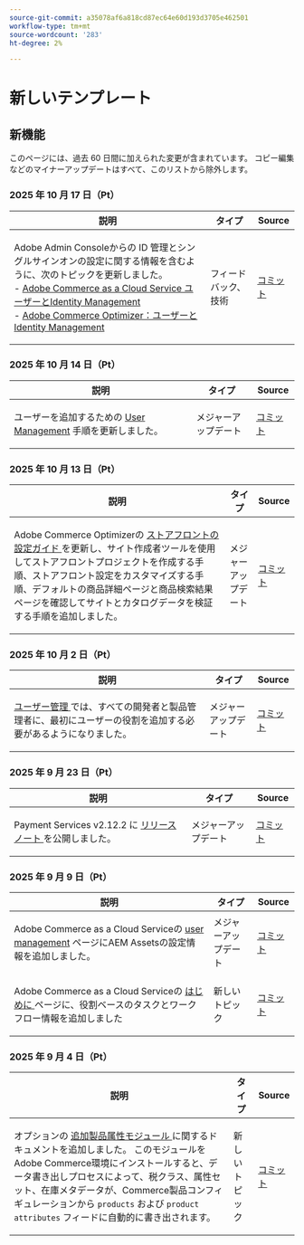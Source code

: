 ```yaml
---
source-git-commit: a35078af6a818cd87ec64e60d193d3705e462501
workflow-type: tm+mt
source-wordcount: '283'
ht-degree: 2%

---
```

# 新しいテンプレート

## 新機能

このページには、過去 60 日間に加えられた変更が含まれています。 コピー編集などのマイナーアップデートはすべて、このリストから除外します。

### 2025 年 10 月 17 日（Pt）

<table style="table-layout:auto;">
  <thead>
    <tr>
      <th>説明</th>
      <th>タイプ</th>
      <th>Source</th>
    </tr>
  </thead>
  <tbody>
    <tr>
      <td><p>Adobe Admin Consoleからの ID 管理とシングルサインオンの設定に関する情報を含むように、次のトピックを更新しました。<br />- <a href="https://experienceleague.adobe.com/en/docs/commerce/cloud-service/user-management">Adobe Commerce as a Cloud Service ユーザーとIdentity Management</a><br />- <a href="https://experienceleague.adobe.com/en/docs/commerce/optimizer/user-management">Adobe Commerce Optimizer：ユーザーとIdentity Management</a></p>
</td>
      <td>
        フィードバック、技術
      </td>
      <td><a href="https://github.com/AdobeDocs/commerce.en/commit/78f1fa56d409433c90763077b63198e38a9ab692">コミット</a></td>
    </tr>
  </tbody>
</table>

### 2025 年 10 月 14 日（Pt）

<table style="table-layout:auto;">
  <thead>
    <tr>
      <th>説明</th>
      <th>タイプ</th>
      <th>Source</th>
    </tr>
  </thead>
  <tbody>
    <tr>
      <td><p>ユーザーを追加するための <a href="https://experienceleague.adobe.com/en/docs/commerce/cloud-service/user-management">User Management</a> 手順を更新しました。</p>
</td>
      <td>
        メジャーアップデート
      </td>
      <td><a href="https://github.com/AdobeDocs/commerce.en/commit/4088b88553cbdd328a55f3483b20ea073e6c78b2">コミット</a></td>
    </tr>
  </tbody>
</table>

### 2025 年 10 月 13 日（Pt）

<table style="table-layout:auto;">
  <thead>
    <tr>
      <th>説明</th>
      <th>タイプ</th>
      <th>Source</th>
    </tr>
  </thead>
  <tbody>
    <tr>
      <td><p>Adobe Commerce Optimizerの <a href="https://experienceleague.adobe.com/en/docs/commerce/optimizer/storefront"> ストアフロントの設定ガイド </a> を更新し、サイト作成者ツールを使用してストアフロントプロジェクトを作成する手順、ストアフロント設定をカスタマイズする手順、デフォルトの商品詳細ページと商品検索結果ページを確認してサイトとカタログデータを検証する手順を追加しました。</p>
</td>
      <td>
        メジャーアップデート
      </td>
      <td><a href="https://github.com/AdobeDocs/commerce.en/commit/4c2d5fc7ad0febbeef2ff0b8ee3bdec5e9b5710c">コミット</a></td>
    </tr>
  </tbody>
</table>

### 2025 年 10 月 2 日（Pt）

<table style="table-layout:auto;">
  <thead>
    <tr>
      <th>説明</th>
      <th>タイプ</th>
      <th>Source</th>
    </tr>
  </thead>
  <tbody>
    <tr>
      <td><p><a href="https://experienceleague.adobe.com/en/docs/commerce/cloud-service/user-management"> ユーザー管理 </a> では、すべての開発者と製品管理者に、最初にユーザーの役割を追加する必要があるようになりました。</p>
</td>
      <td>
        メジャーアップデート
      </td>
      <td><a href="https://github.com/AdobeDocs/commerce.en/commit/e12b4c18cacd43d73ced180a62d7162a745ced56">コミット</a></td>
    </tr>
  </tbody>
</table>

### 2025 年 9 月 23 日（Pt）

<table style="table-layout:auto;">
  <thead>
    <tr>
      <th>説明</th>
      <th>タイプ</th>
      <th>Source</th>
    </tr>
  </thead>
  <tbody>
    <tr>
      <td><p>Payment Services v2.12.2 に <a href="https://experienceleague.adobe.com/en/docs/commerce/payment-services/release-notes"> リリースノート </a> を公開しました。</p>
</td>
      <td>
        メジャーアップデート
      </td>
      <td><a href="https://github.com/AdobeDocs/commerce.en/commit/1e5ee370bf91d33f35585d2d64b393fede721ce6">コミット</a></td>
    </tr>
  </tbody>
</table>

### 2025 年 9 月 9 日（Pt）

<table style="table-layout:auto;">
  <thead>
    <tr>
      <th>説明</th>
      <th>タイプ</th>
      <th>Source</th>
    </tr>
  </thead>
  <tbody>
    <tr>
      <td><p>Adobe Commerce as a Cloud Serviceの <a href="https://experienceleague.adobe.com/en/docs/commerce/cloud-service/user-management">user management</a> ページにAEM Assetsの設定情報を追加しました。</p>
</td>
      <td>
        メジャーアップデート
      </td>
      <td><a href="https://github.com/AdobeDocs/commerce.en/commit/acce1aad405e74b1171faddf7f0d6681bd0a048d">コミット</a></td>
    </tr>
    <tr>
      <td><p>Adobe Commerce as a Cloud Serviceの <a href="https://experienceleague.adobe.com/en/docs/commerce/cloud-service/getting-started"> はじめに </a> ページに、役割ベースのタスクとワークフロー情報を追加しました</p>
</td>
      <td>
        新しいトピック
      </td>
      <td><a href="https://github.com/AdobeDocs/commerce.en/commit/f62434c55d21f65568af422bd278e6ed917b805b">コミット</a></td>
    </tr>
  </tbody>
</table>

### 2025 年 9 月 4 日（Pt）

<table style="table-layout:auto;">
  <thead>
    <tr>
      <th>説明</th>
      <th>タイプ</th>
      <th>Source</th>
    </tr>
  </thead>
  <tbody>
    <tr>
      <td><p>オプションの <a href="https://experienceleague.adobe.com/en/docs/commerce/saas-data-export/extensibility/add-tax-attribute-set-inventory-attributes"> 追加製品属性モジュール </a> に関するドキュメントを追加しました。 このモジュールをAdobe Commerce環境にインストールすると、データ書き出しプロセスによって、税クラス、属性セット、在庫メタデータが、Commerce製品コンフィギュレーションから <code class="language-plaintext highlighter-rouge">products</code> および <code class="language-plaintext highlighter-rouge">product attributes</code> フィードに自動的に書き出されます。</p>
</td>
      <td>
        新しいトピック
      </td>
      <td><a href="https://github.com/AdobeDocs/commerce.en/commit/a77c6bd98622488214d89a077e1dfaa8338108fd">コミット</a></td>
    </tr>
  </tbody>
</table>
